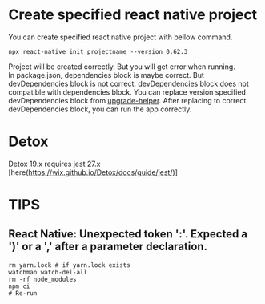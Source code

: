 # Create specified react native project
You can create specified react native project with bellow command.
```
npx react-native init projectname --version 0.62.3
```
Project will be created correctly. But you will get error when running.  
In package.json, dependencies block is maybe correct. But devDependencies block is not correct. devDependencies block does not compatible with dependencies block.
You can replace version specified devDependencies block from [upgrade-helper](https://react-native-community.github.io/upgrade-helper/?from=0.62.3&to=0.70.1).
After replacing to correct devDependencies block, you can run the app correctly.

# Detox
Detox 19.x requires jest 27.x [here(https://wix.github.io/Detox/docs/guide/jest/)]

# TIPS
## React Native: Unexpected token ':'. Expected a ')' or a ',' after a parameter declaration.
```
rm yarn.lock # if yarn.lock exists
watchman watch-del-all
rm -rf node_modules
npm ci
# Re-run
```

